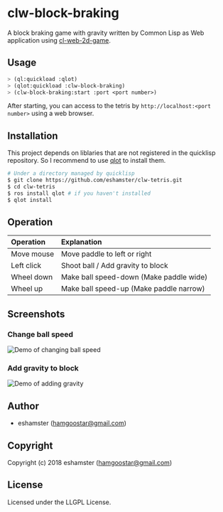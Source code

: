 # clw-block-braking

A block braking game with gravity written by Common Lisp as Web application using [cl-web-2d-game](https://github.com/eshamster/cl-web-2d-game).

## Usage

```lisp
> (ql:quickload :qlot)
> (qlot:quickload :clw-block-braking)
> (clw-block-braking:start :port <port number>)
```

After starting, you can access to the tetris by `http://localhost:<port number>` using a web browser.


## Installation

This project depends on liblaries that are not registered in the quicklisp repository. So I recommend to use [qlot](https://github.com/fukamachi/qlot) to install them.

```bash
# Under a directory managed by quicklisp
$ git clone https://github.com/eshamster/clw-tetris.git
$ cd clw-tetris
$ ros install qlot # if you haven't installed
$ qlot install
```

## Operation

| Operation | Explanation |
| :------- | :---------- |
| Move mouse  | Move paddle to left or right |
| Left click | Shoot ball / Add gravity to block |
| Wheel down | Make ball speed-down (Make paddle wide) |
| Wheel up   | Make ball speed-up (Make paddle narrow) |

## Screenshots
### Change ball speed

![Demo of changing ball speed](https://user-images.githubusercontent.com/11023733/59144849-02f4f680-8a17-11e9-8e58-b6bb281bdc62.gif)

### Add gravity to block

![Demo of adding gravity](https://user-images.githubusercontent.com/11023733/59144854-07b9aa80-8a17-11e9-96cb-4a8426b1611e.gif)

## Author

* eshamster (hamgoostar@gmail.com)

## Copyright

Copyright (c) 2018 eshamster (hamgoostar@gmail.com)

## License

Licensed under the LLGPL License.
